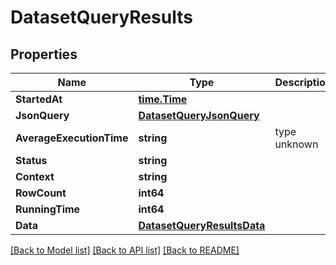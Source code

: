 # DatasetQueryResults

## Properties
Name | Type | Description | Notes
------------ | ------------- | ------------- | -------------
**StartedAt** | [**time.Time**](time.Time.md) |  | [optional] 
**JsonQuery** | [**DatasetQueryJsonQuery**](DatasetQueryJsonQuery.md) |  | [optional] 
**AverageExecutionTime** | **string** | type unknown | [optional] 
**Status** | **string** |  | [optional] 
**Context** | **string** |  | [optional] 
**RowCount** | **int64** |  | [optional] 
**RunningTime** | **int64** |  | [optional] 
**Data** | [**DatasetQueryResultsData**](DatasetQueryResultsData.md) |  | [optional] 

[[Back to Model list]](../README.md#documentation-for-models) [[Back to API list]](../README.md#documentation-for-api-endpoints) [[Back to README]](../README.md)


